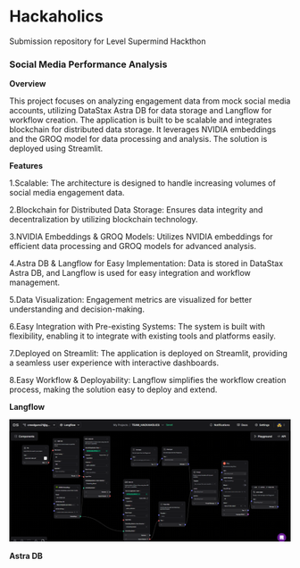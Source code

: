 # Hackaholics
Submission repository for Level Supermind Hackthon

### Social Media Performance Analysis

**Overview**

This project focuses on analyzing engagement data from mock social media accounts, utilizing DataStax Astra DB for data storage and Langflow for workflow creation. The application is built to be scalable and integrates blockchain for distributed data storage. It leverages NVIDIA embeddings and the GROQ model for data processing and analysis. The solution is deployed using Streamlit.

**Features**

1.Scalable: The architecture is designed to handle increasing volumes of social media engagement data.

2.Blockchain for Distributed Data Storage: Ensures data integrity and decentralization by utilizing blockchain technology.

3.NVIDIA Embeddings & GROQ Models: Utilizes NVIDIA embeddings for efficient data processing and GROQ models for advanced analysis.

4.Astra DB & Langflow for Easy Implementation: Data is stored in DataStax Astra DB, and Langflow is used for easy integration and workflow management.

5.Data Visualization: Engagement metrics are visualized for better understanding and decision-making.

6.Easy Integration with Pre-existing Systems: The system is built with flexibility, enabling it to integrate with existing tools and platforms easily.

7.Deployed on Streamlit: The application is deployed on Streamlit, providing a seamless user experience with interactive dashboards.

8.Easy Workflow & Deployability: Langflow simplifies the workflow creation process, making the solution easy to deploy and extend.

**Langflow**

<img src = "https://github.com/Parth-D3/Hackaholics/blob/main/util_images/langflow.png">

**Astra DB**

<img src = "">
<img src = "">

